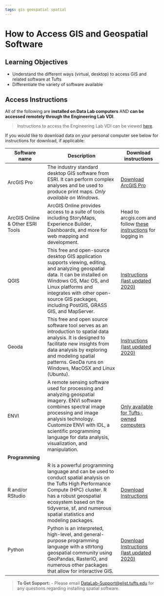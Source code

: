 ```yaml
---
tags: gis geospatial spatial
---
```


# How to Access GIS and Geospatial Software

## Learning Objectives
* Understand the different ways (virtual, desktop) to access GIS and related software at Tufts
* Differentiate the variety of software available

## Access Instructions
All of the following are **installed on Data Lab computers** AND **can be accessed remotely through the Engineering Lab VDI**. 
> Instructions to access the Engineering Lab VDI can be viewed [here](https://it.tufts.edu/guides/vmware-horizon-tufts-virtual-desktop-vdi).

If you would like to download data on your personal computer see below for instructions for download, if applicable:

| Software name | Description | Download instructions |
| ------------- | ----------- | --------------------- |
| ArcGIS Pro    | The industry standard desktop GIS software from ESRI. It can perform complex analyses and be used to produce print maps. *Only available on Windows*. | [Download ArcGIS Pro](https://sites.tufts.edu/datalab/acquiringsoftware/#InstallingGeospatialSoftware) |
| ArcGIS Online & Other ESRI Tools | ArcGIS Online provides access to a suite of tools including StoryMaps, Experience Builder, Dashboards, and more for web mapping and development. | Head to arcgis.com and follow [these instructions](https://sites.tufts.edu/gis/esri-arcgis-at-tufts/#SignIn) for logging in |
| QGIS | This free and open-source desktop GIS application supports viewing, editing, and analyzing geospatial data. It can be installed on Windows OS, Mac OS, and Linux platforms and integrates with other open-source GIS packages, including PostGIS, GRASS GIS, and MapServer. | [Instructions (last updated 2020)](https://tufts.app.box.com/s/p6u5fc6q99rulwpj9wbda4jk07ekxcuw)|
| Geoda | This free and open source software tool serves as an introduction to spatial data analysis. It is designed to facilitate new insights from data analysis by exploring and modeling spatial patterns. GeoDa runs on Windows, MacOSX and Linux (Ubuntu). | [Instructions (last updated 2020)](https://tufts.app.box.com/s/2sg3gkx6eh3whgwqvv9c48jnadj0ku7n) |
| ENVI | A remote sensing software used for processing and analyzing geospatial imagery. ENVI software combines spectral image processing and image analysis technology. Customize ENVI with IDL, a scientific programming language for data analysis, visualization, and manipulation. | [Only available for Tufts-owned computers](https://access.tufts.edu/envi)|
|**Programming** | | |
| R and/or RStudio | R is a powerful programming language and can be used to conduct spatial analysis on the Tufts High Performance Compute (HPC) cluster. R has a robust geospatial ecosystem based on the tidyverse, sf, and numerous spatial statistics and modeling packages. | [Download Instructions](https://sites.tufts.edu/datalab/installing-r-and-rstudio/)|
| Python | Python is an interpreted, high-level, and general-purpose programming language with a sttrtong geospatial community using GeoPandas, RasterIO, and numerous other packages that allow for interactive GIS. |[Download Instructions (last updated 2020)](https://tufts.app.box.com/v/UsingInstallingPython) |

>  **To Get Support:** - Please email DataLab-Support@elist.tufts.edu for any questions regarding installing spatial software.
